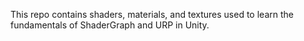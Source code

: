 This repo contains shaders, materials, and textures used to learn the fundamentals of ShaderGraph and URP in Unity.
